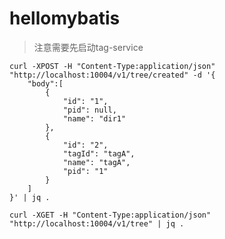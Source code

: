 # hellomybatis


> 注意需要先启动tag-service

```shell
curl -XPOST -H "Content-Type:application/json" "http://localhost:10004/v1/tree/created" -d '{
	"body":[
		{
			"id": "1",
			"pid": null,
			"name": "dir1"
		},
		{
			"id": "2",
			"tagId": "tagA",
			"name": "tagA",
			"pid": "1"
		}
	]
}' | jq .
```

```shell
curl -XGET -H "Content-Type:application/json" "http://localhost:10004/v1/tree" | jq .
```
